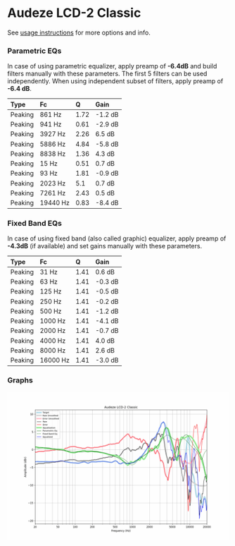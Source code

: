 # Audeze LCD-2 Classic
See [usage instructions](https://github.com/jaakkopasanen/AutoEq#usage) for more options and info.

### Parametric EQs
In case of using parametric equalizer, apply preamp of **-6.4dB** and build filters manually
with these parameters. The first 5 filters can be used independently.
When using independent subset of filters, apply preamp of **-6.4 dB**.

| Type    | Fc       |    Q | Gain    |
|:--------|:---------|:-----|:--------|
| Peaking | 861 Hz   | 1.72 | -1.2 dB |
| Peaking | 941 Hz   | 0.61 | -2.9 dB |
| Peaking | 3927 Hz  | 2.26 | 6.5 dB  |
| Peaking | 5886 Hz  | 4.84 | -5.8 dB |
| Peaking | 8838 Hz  | 1.36 | 4.3 dB  |
| Peaking | 15 Hz    | 0.51 | 0.7 dB  |
| Peaking | 93 Hz    | 1.81 | -0.9 dB |
| Peaking | 2023 Hz  | 5.1  | 0.7 dB  |
| Peaking | 7261 Hz  | 2.43 | 0.5 dB  |
| Peaking | 19440 Hz | 0.83 | -8.4 dB |

### Fixed Band EQs
In case of using fixed band (also called graphic) equalizer, apply preamp of **-4.3dB**
(if available) and set gains manually with these parameters.

| Type    | Fc       |    Q | Gain    |
|:--------|:---------|:-----|:--------|
| Peaking | 31 Hz    | 1.41 | 0.6 dB  |
| Peaking | 63 Hz    | 1.41 | -0.3 dB |
| Peaking | 125 Hz   | 1.41 | -0.5 dB |
| Peaking | 250 Hz   | 1.41 | -0.2 dB |
| Peaking | 500 Hz   | 1.41 | -1.2 dB |
| Peaking | 1000 Hz  | 1.41 | -4.1 dB |
| Peaking | 2000 Hz  | 1.41 | -0.7 dB |
| Peaking | 4000 Hz  | 1.41 | 4.0 dB  |
| Peaking | 8000 Hz  | 1.41 | 2.6 dB  |
| Peaking | 16000 Hz | 1.41 | -3.0 dB |

### Graphs
![](./Audeze%20LCD-2%20Classic.png)